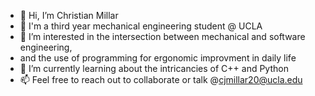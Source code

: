 - 👋 Hi, I’m Christian Millar 
- 🦾 I'm a third year mechanical engineering student @ UCLA
- 👀 I’m interested in the intersection between mechanical and software engineering, 
- and the use of programming for ergonomic improvment in daily life
- 🌱 I’m currently learning about the intricancies of C++ and Python
- 📫 Feel free to reach out to collaborate or talk @cjmillar20@ucla.edu

<!---
nerosighted/nerosighted is a ✨ special ✨ repository because its `README.md` (this file) appears on your GitHub profile.
You can click the Preview link to take a look at your changes.
--->
